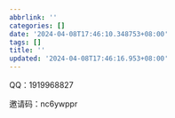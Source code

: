 ```yaml
---
abbrlink: ''
categories: []
date: '2024-04-08T17:46:10.348753+08:00'
tags: []
title: ''
updated: '2024-04-08T17:46:16.953+08:00'
---
```

QQ：1919968827

邀请码：nc6ywppr
